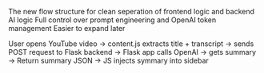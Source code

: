 The new flow structure for clean seperation of frontend logic and backend AI logic
Full control over prompt engineering and OpenAI token management
Easier to expand later

User opens YouTube video -> content.js extracts title + transcript ->
sends POST request to Flask backend -> Flask app calls OpenAI -> gets
summary -> Return summary JSON -> JS injects symmary into sidebar